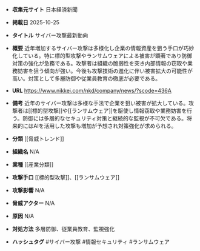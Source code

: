 - **収集元サイト**
日本経済新聞

- **掲載日**
2025-10-25

- **タイトル**
サイバー攻撃最新動向

- **概要**
近年増加するサイバー攻撃は多様化し企業の情報資産を狙う手口が巧妙化している。特に標的型攻撃やランサムウェアによる被害が顕著であり防御対策の強化が急務である。攻撃者は組織の脆弱性を突き内部情報の窃取や業務妨害を狙う傾向が強い。今後も攻撃技術の進化に伴い被害拡大の可能性が高い。対策として多層防御や従業員教育の徹底が必要である。

- **URL**
https://www.nikkei.com/nkd/company/news/?scode=436A

- **備考**
近年のサイバー攻撃は多様な手法で企業を狙い被害が拡大している。攻撃者は[[標的型攻撃]]や[[ランサムウェア]]を駆使し情報窃取や業務妨害を行う。防御には多層的なセキュリティ対策と継続的な監視が不可欠である。将来的にはAIを活用した攻撃も増加が予想され対策強化が求められる。

- **分類**
[[脅威トレンド]]

- **組織名**
N/A

- **業種**
[[産業分類]]

- **攻撃手口**
[[標的型攻撃]]、[[ランサムウェア]]

- **攻撃影響**
N/A

- **脅威アクター**
N/A

- **原因**
N/A

- **対処方法**
多層防御、従業員教育、監視強化

- **ハッシュタグ**
#サイバー攻撃 #情報セキュリティ #ランサムウェア
